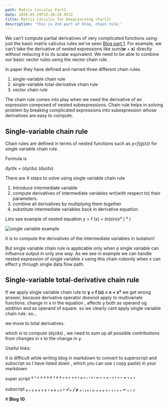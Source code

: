 ```yaml
---
path: Matrix Calculus Part2
date: 2020-05-29T15:20:20.957Z
title: Matrix Calculus for DeepLearning (Part2)
description: 'this is 2nd part of blog, chain rule.'
---
```

We can’t compute partial derivatives of very complicated functions using just the basic matrix calculus rules we’ve seen [Blog part 1](https://kirankamath.netlify.app/blog/matrix-calculus-for-deeplearning-part1/). For example, we can’t take the derivative of nested expressions like sum(**w** + **x**) directly without reducing it to its scalar equivalent. We need to be able to combine our basic vector rules using the vector chain rule. 

In paper they have defined and named three different chain rules.

1. single-variable chain rule
2. single-variable total-derivative chain rule
3. vector chain rule

The chain rule comes into play when we need the derivative of an expression composed of nested subexpressions. Chain rule helps in solving problem by breaking complicated expressions into subexpression whose derivatives are easy to compute. 

## Single-variable chain rule

Chain rules are defined in terms of nested functions such as _y=f(g(x))_ for single variable chain rule.

Formula is 

dy/dx = (dy/du) (du/dx)

There are 4 steps to solve using single variable chain rule

1. Introduce intermediate variable
2. compute derivatives of intermediate variables wrt(with respect to) their parameters.
3. combine all derivatives by multiplying them together
4. substitute intermediate variables back in derivative equation.

Lets see example of nested equation y = f (x) = _ln_(sin(x³ ) ² )

![single variable example](/assets/blog10img1.png)

It is to compute the derivatives of the intermediate variables in isolation!

But single variable chain rule is applicable only when a single variable can influence output in only one way. As we see in example we can handle nested expression of single variable _x_ using this chain ruleonly when x can effect y through single data flow path.

## Single-variable total-derivative chain rule

If we apply single variable chain rule to **y = f (x) = x + x²**  we get wrong answer, because derivative operator doesnot apply to multivariate functions. change in x in the equation , affects y both as operand og addition and as operand of square. so we clearly cant apply single variable chain rule. so...

we move to total derivatives.

which is to compute (dy/dx) , we need to sum up all possible contributions from changes in x to the change in y. 







Useful links:

It is difficult while writing blog in markdown to convert to superscript and subscript so I have listed down , which you can use ( copy paste) in your markdown

super script  ⁰ ¹ ² ³ ⁴ ⁵ ⁶ ⁷ ⁸ ⁹    ᵃ ᵇ ᶜ ᵈ ᵉ ᶠ ᵍ ʰ ᶦ ʲ ᵏ ˡ ᵐ ⁿ ᵒ ᵖ ʳ ˢ ᵗ ᵘ ᵛ ʷ ˣ ʸ ᶻ

subscript       ₀ ₁ ₂ ₃ ₄ ₅ ₆ ₇ ₈ ₉  ₐ ᵦ 𝒸 𝒹 ₑ 𝒻 𝓰 ₕ ᵢ ⱼ ₖ ₗ ₘ ₙ ₒ ₚ ᵩ ᵣ ₛ ₜ ᵤ ᵥ 𝓌 ₓ ᵧ 𝓏

\# **Blog 10**
